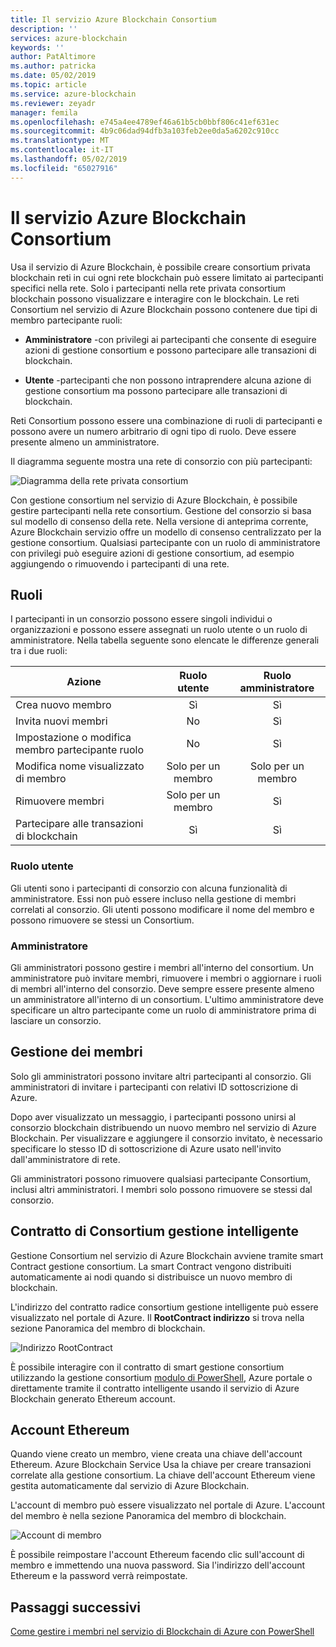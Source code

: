 ```yaml
---
title: Il servizio Azure Blockchain Consortium
description: ''
services: azure-blockchain
keywords: ''
author: PatAltimore
ms.author: patricka
ms.date: 05/02/2019
ms.topic: article
ms.service: azure-blockchain
ms.reviewer: zeyadr
manager: femila
ms.openlocfilehash: e745a4ee4789ef46a61b5cb0bbf806c41ef631ec
ms.sourcegitcommit: 4b9c06dad94dfb3a103feb2ee0da5a6202c910cc
ms.translationtype: MT
ms.contentlocale: it-IT
ms.lasthandoff: 05/02/2019
ms.locfileid: "65027916"
---
```

# <a name="azure-blockchain-service-consortium"></a>Il servizio Azure Blockchain Consortium

Usa il servizio di Azure Blockchain, è possibile creare consortium privata blockchain reti in cui ogni rete blockchain può essere limitato ai partecipanti specifici nella rete. Solo i partecipanti nella rete privata consortium blockchain possono visualizzare e interagire con le blockchain. Le reti Consortium nel servizio di Azure Blockchain possono contenere due tipi di membro partecipante ruoli:

* **Amministratore** -con privilegi ai partecipanti che consente di eseguire azioni di gestione consortium e possono partecipare alle transazioni di blockchain.

* **Utente** -partecipanti che non possono intraprendere alcuna azione di gestione consortium ma possono partecipare alle transazioni di blockchain.

Reti Consortium possono essere una combinazione di ruoli di partecipanti e possono avere un numero arbitrario di ogni tipo di ruolo. Deve essere presente almeno un amministratore.

Il diagramma seguente mostra una rete di consorzio con più partecipanti:

![Diagramma della rete privata consortium](./media/consortium/network-diagram.png)

Con gestione consortium nel servizio di Azure Blockchain, è possibile gestire partecipanti nella rete consortium. Gestione del consorzio si basa sul modello di consenso della rete. Nella versione di anteprima corrente, Azure Blockchain servizio offre un modello di consenso centralizzato per la gestione consortium. Qualsiasi partecipante con un ruolo di amministratore con privilegi può eseguire azioni di gestione consortium, ad esempio aggiungendo o rimuovendo i partecipanti di una rete.

## <a name="roles"></a>Ruoli

I partecipanti in un consorzio possono essere singoli individui o organizzazioni e possono essere assegnati un ruolo utente o un ruolo di amministratore. Nella tabella seguente sono elencate le differenze generali tra i due ruoli:

| Azione | Ruolo utente | Ruolo amministratore
|--------|:----:|:------------:|
| Crea nuovo membro | Sì | Sì |
| Invita nuovi membri | No  | Sì |
| Impostazione o modifica membro partecipante ruolo | No  | Sì |
| Modifica nome visualizzato di membro | Solo per un membro | Solo per un membro |
| Rimuovere membri | Solo per un membro | Sì |
| Partecipare alle transazioni di blockchain | Sì | Sì |

### <a name="user-role"></a>Ruolo utente

Gli utenti sono i partecipanti di consorzio con alcuna funzionalità di amministratore. Essi non può essere incluso nella gestione di membri correlati al consorzio. Gli utenti possono modificare il nome del membro e possono rimuovere se stessi un Consortium.

### <a name="administrator"></a>Amministratore

Gli amministratori possono gestire i membri all'interno del consortium. Un amministratore può invitare membri, rimuovere i membri o aggiornare i ruoli di membri all'interno del consorzio.
Deve sempre essere presente almeno un amministratore all'interno di un consortium. L'ultimo amministratore deve specificare un altro partecipante come un ruolo di amministratore prima di lasciare un consorzio.

## <a name="managing-members"></a>Gestione dei membri

Solo gli amministratori possono invitare altri partecipanti al consorzio. Gli amministratori di invitare i partecipanti con relativi ID sottoscrizione di Azure.

Dopo aver visualizzato un messaggio, i partecipanti possono unirsi al consorzio blockchain distribuendo un nuovo membro nel servizio di Azure Blockchain. Per visualizzare e aggiungere il consorzio invitato, è necessario specificare lo stesso ID di sottoscrizione di Azure usato nell'invito dall'amministratore di rete.

Gli amministratori possono rimuovere qualsiasi partecipante Consortium, inclusi altri amministratori. I membri solo possono rimuovere se stessi dal consorzio.

## <a name="consortium-management-smart-contract"></a>Contratto di Consortium gestione intelligente

Gestione Consortium nel servizio di Azure Blockchain avviene tramite smart Contract gestione consortium. La smart Contract vengono distribuiti automaticamente ai nodi quando si distribuisce un nuovo membro di blockchain.

L'indirizzo del contratto radice consortium gestione intelligente può essere visualizzato nel portale di Azure. Il **RootContract indirizzo** si trova nella sezione Panoramica del membro di blockchain.

![Indirizzo RootContract](./media/consortium/rootcontract-address.png)

È possibile interagire con il contratto di smart gestione consortium utilizzando la gestione consortium [modulo di PowerShell](manage-consortium-powershell.md), Azure portale o direttamente tramite il contratto intelligente usando il servizio di Azure Blockchain generato Ethereum account.

## <a name="ethereum-account"></a>Account Ethereum

Quando viene creato un membro, viene creata una chiave dell'account Ethereum. Azure Blockchain Service Usa la chiave per creare transazioni correlate alla gestione consortium. La chiave dell'account Ethereum viene gestita automaticamente dal servizio di Azure Blockchain.

L'account di membro può essere visualizzato nel portale di Azure. L'account del membro è nella sezione Panoramica del membro di blockchain.

![Account di membro](./media/consortium/member-account.png)

È possibile reimpostare l'account Ethereum facendo clic sull'account di membro e immettendo una nuova password. Sia l'indirizzo dell'account Ethereum e la password verrà reimpostate.  

## <a name="next-steps"></a>Passaggi successivi

[Come gestire i membri nel servizio di Blockchain di Azure con PowerShell](manage-consortium-powershell.md)
